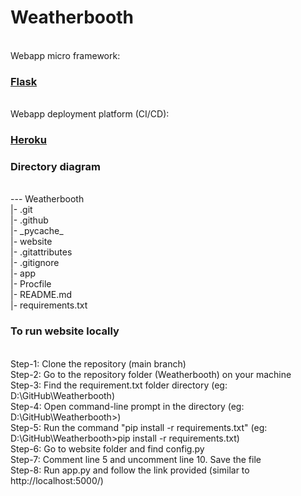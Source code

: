 # Weatherbooth
<br>
Webapp micro framework:


### [Flask](https://flask.palletsprojects.com/en/2.0.x/ "Flask Documentation")
<br>
Webapp deployment platform (CI/CD):

### [Heroku](https://devcenter.heroku.com/categories/reference "Heroku Documentation")

### Directory diagram
<br>
--- Weatherbooth
<br>
|- .git
<br>
|- .github
<br>
|- _pycache_
<br>
|- website
<br>
|- .gitattributes
<br>
|- .gitignore
<br>
|- app
<br>
|- Procfile
<br>
|- README.md
<br>
|- requirements.txt

### To run website locally
<br>
Step-1: Clone the repository (main branch)
<br>
Step-2: Go to the repository folder (Weatherbooth) on your machine 
<br>
Step-3: Find the requirement.txt folder directory (eg: D:\GitHub\Weatherbooth)
<br>
Step-4: Open command-line prompt in the directory (eg: D:\GitHub\Weatherbooth>)
<br>
Step-5: Run the command "pip install -r requirements.txt" (eg: D:\GitHub\Weatherbooth>pip install -r requirements.txt)
<br>
Step-6: Go to website folder and find config.py
<br>
Step-7: Comment line 5 and uncomment line 10. Save the file
<br>
Step-8: Run app.py and follow the link provided (similar to http://localhost:5000/)
